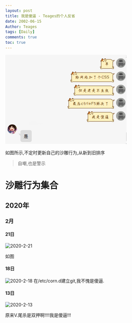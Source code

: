 ```yaml
---
layout: post
title: 我是傻逼 - Teages的个人反省
date: 2002-06-15
Author: Teages
tags: [Daily]
comments: true
toc: true
---
```

![I-am-silly](/posts-source/I-am-silly/I-am-silly.png)

如图所示,不定时更新自己的沙雕行为,从新到旧排序

> 自嘲,也是警示

# 沙雕行为集合

## 2020年

### 2月

#### 21日
![2020-2-21](/posts-source/I-am-silly/2020-2-21.png)

如图

#### 18日
![2020-2-18](/posts-source/I-am-silly/2020-2-18.png)
在/etc/corn.d建立git,我不愧是傻逼.

#### 13日
![2020-2-13](/posts-source/I-am-silly/2020-2-13.png)

原来V.尾杀是双押啊!!!!我是傻逼!!!
